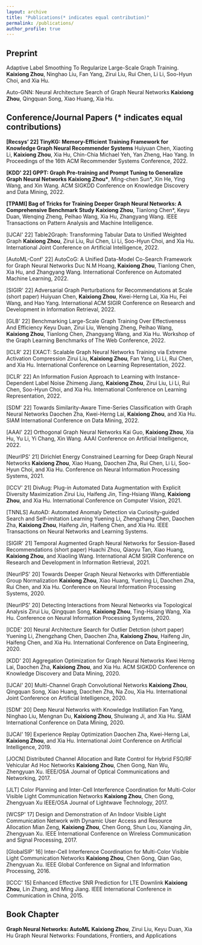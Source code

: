 ```yaml
---
layout: archive
title: "Publications(* indicates equal contribution)"
permalink: /publications/
author_profile: true
---
```


## Preprint
Adaptive Label Smoothing To Regularize Large-Scale Graph Training.
<b>Kaixiong Zhou</b>, Ninghao Liu, Fan Yang, Zirui Liu, Rui Chen, Li Li, Soo-Hyun Choi, and Xia Hu.

Auto-GNN: Neural Architecture Search of Graph Neural Networks
<b>Kaixiong Zhou</b>, Qingquan Song, Xiao Huang, Xia Hu.


## Conference/Journal Papers (* indicates equal contributions)
<b>[Recsys’ 22] TinyKG: Memory-Efficient Training Framework for Knowledge Graph Neural Recommender
Systems</b>
Huiyuan Chen, Xiaoting Li, <b>Kaixiong Zhou</b>, Xia Hu, Chin-Chia Michael Yeh, Yan Zheng, Hao Yang.
In Proceedings of the 16th ACM Recommender Systems Conference, 2022.

<b>[KDD' 22] GPPT: Graph Pre-training and Prompt Tuning to Generalize Graph Neural Networks</b>
<b>Kaixiong Zhou*</b>, Ming-chen Sun*, Xin He,  Ying Wang, and Xin Wang.
ACM SIGKDD Conference on Knowledge Discovery and Data Mining, 2022.

<b>[TPAMI] Bag of Tricks for Training Deeper Graph Neural Networks: A Comprehensive Benchmark Study</b>
<b>Kaixiong Zhou</b>, Tianlong Chen*, Keyu Duan, Wenqing Zheng, Peihao Wang, Xia Hu, Zhangyang Wang.
IEEE Transactions on Pattern Analysis and Machine Intelligence.

[IJCAI' 22] Table2Graph: Transforming Tabular Data to Unified Weighted Graph</b>
<b>Kaixiong Zhou</b>, Zirui Liu, Rui Chen, Li Li, Soo-Hyun Choi, and Xia Hu.
International Joint Conference on Artificial Intelligence, 2022.

[AutoML-Conf' 22] AutoCoG: A Unified Data-Model Co-Search Framework for Graph Neural Networks</b>
Duc N.M Hoang, <b>Kaixiong Zhou</b>, Tianlong Chen, Xia Hu, and Zhangyang Wang.
International Conference on Automated Machine Learning, 2022.

[SIGIR' 22] Adversarial Graph Perturbations for Recommendations at Scale (short paper)</b>
Huiyuan Chen, <b>Kaixiong Zhou</b>, Kwei-Herng Lai, Xia Hu, Fei Wang, and Hao Yang.
International ACM SIGIR Conference on Research and Development in Information Retrieval, 2022.

[GLB' 22] Benchmarking Large-Scale Graph Training Over Effectiveness And Efficiency</b>
Keyu Duan, Zirui Liu, Wenqing Zheng, Peihao Wang, <b>Kaixiong Zhou</b>, Tianlong Chen, Zhangyang Wang, and Xia Hu.
Workshop of the Graph Learning Benchmarks of The Web Conference, 2022.

[ICLR' 22] EXACT: Scalable Graph Neural Networks Training via Extreme Activation Compression</b>
Zirui Liu, <b>Kaixiong Zhou</b>, Fan Yang, Li Li, Rui Chen, and Xia Hu.
International Conference on Learning Representation, 2022.

[ICLR' 22] An Information Fusion Approach to Learning with Instance-Dependent Label Noise</b>
Zhimeng Jiang, <b>Kaixiong Zhou</b>, Zirui Liu, Li Li, Rui Chen, Soo-Hyun Choi, and Xia Hu.
International Conference on Learning Representation, 2022.

[SDM' 22] Towards Similarity-Aware Time-Series Classification with Graph Neural Networks</b>
Daochen Zha, Kwei-Herng Lai, <b>Kaixiong Zhou</b>, and Xia Hu.
SIAM International Conference on Data Mining, 2022.

[AAAI' 22] Orthogonal Graph Neural Networks</b>
Kai Guo, <b>Kaixiong Zhou</b>, Xia Hu, Yu Li, Yi Chang, Xin Wang.
AAAI Conference on Artificial Intelligence, 2022.

[NeurIPS' 21] Dirichlet Energy Constrained Learning for Deep Graph Neural Networks</b>
<b>Kaixiong Zhou</b>, Xiao Huang,  Daochen Zha, Rui Chen, Li Li, Soo-Hyun Choi, and Xia Hu.
Conference on Neural Information Processing Systems, 2021.

[ICCV' 21] DivAug: Plug-in Automated Data Augmentation with Explicit Diversity Maximization</b>
Zirui Liu, Haifeng Jin, Ting-Hsiang Wang, <b>Kaixiong Zhou</b>, and Xia Hu.
International Conference on Computer Vision, 2021.

[TNNLS] AutoAD: Automated Anomaly Detection via Curiosity-guided Search and Self-imitation Learning</b>
Yuening Li, Zhengzhang Chen, Daochen Zha, <b>Kaixiong Zhou</b>, Haifeng Jin, Haifeng Chen, and Xia Hu.
IEEE Transactions on Neural Networks and Learning Systems.

[SIGIR' 21] Temporal Augmented Graph Neural Networks for Session-Based Recommendations (short paper)</b>
Huachi Zhou, Qiaoyu Tan, Xiao Huang, <b>Kaixiong Zhou</b>, and Xiaoling Wang.
International ACM SIGIR Conference on Research and Development in Information Retrieval, 2021.

[NeurIPS' 20] Towards Deeper Graph Neural Networks with Differentiable Group Normalization</b>
<b>Kaixiong Zhou</b>, Xiao Huang, Yuening Li, Daochen Zha, Rui Chen, and Xia Hu.
Conference on Neural Information Processing Systems, 2020.

[NeurIPS' 20] Detecting Interactions from Neural Networks via Topological Analysis</b>
Zirui Liu, Qingquan Song, <b>Kaixiong Zhou</b>, Ting-Hsiang Wang, Xia Hu.
Conference on Neural Information Processing Systems, 2020.

[ICDE' 20] Neural Architecture Search for Outlier Detction (short paper)</b>
Yuening Li, Zhengzhang Chen, Daochen Zha, <b>Kaixiong Zhou</b>, Haifeng Jin, Haifeng Chen, and Xia Hu.
International Conference on Data Engineering, 2020.

[KDD' 20] Aggregation Optimization for Graph Neural Networks</b>
Kwei Herng Lai, Daochen Zha, <b>Kaixiong Zhou</b>, and Xia Hu.
ACM SIGKDD Conference on Knowledge Discovery and Data Mining, 2020.

[IJCAI' 20] Multi-Channel Graph Convolutional Networks</b>
<b>Kaixiong Zhou</b>, Qingquan Song, Xiao Huang, Daochen Zha, Na Zou, Xia Hu.
International Joint Conference on Artificial Intelligence, 2020.

[SDM' 20] Deep Neural Networks with Knowledge Instillation</b>
Fan Yang, Ninghao Liu, Mengnan Du, <b>Kaixiong Zhou</b>, Shuiwang Ji, and Xia Hu.
SIAM International Conference on Data Mining, 2020.

[IJCAI' 19] Experience Replay Optimization</b>
Daochen Zha, Kwei-Herng Lai, <b>Kaixiong Zhou</b>, and Xia Hu.
International Joint Conference on Artificial Intelligence, 2019.

[JOCN] Distributed Channel Allocation and Rate Control for Hybrid FSO/RF Vehicular Ad Hoc Networks</b>
<b>Kaixiong Zhou</b>, Chen Gong, Nan Wu, Zhengyuan Xu.
IEEE/OSA Journal of Optical Communications and Networking, 2017.

[JLT] Color Planning and Inter-Cell Interference Coordination for Multi-Color Visible Light Communication Networks</b>
<b>Kaixiong Zhou</b>, Chen Gong, Zhengyuan Xu
IEEE/OSA Journal of Lightwave Technology, 2017.


[WCSP' 17] Design and Demonstration of An Indoor Visible Light Communication Network with Dynamic User Access and Resource Allocation</b>
Mian Zeng, <b>Kaixiong Zhou</b>, Chen Gong, Shun Lou, Xianqing Jin, Zhengyuan Xu.
IEEE International Conference on Wireless Communication and Signal Processing, 2017. 

[GlobalSIP' 16] Inter-Cell Interference Coordination for Multi-Color Visible Light Communication Networks</b>
<b>Kaixiong Zhou</b>, Chen Gong, Qian Gao, Zhengyuan Xu.
IEEE Global Conference on Signal and Information Processing, 2016. 

[ICCC' 15] Enhanced Effective SNR Prediction for LTE Downlink</b>
<b>Kaixiong Zhou</b>, Lin Zhang, and Ming Jiang.
IEEE International Conference in Communication in China, 2015.

## Book Chapter
<b>Graph Neural Networks: AutoML</b>
<b>Kaixiong Zhou</b>, Zirui Liu, Keyu Duan, Xia Hu
Graph Neural Networks: Foundations, Frontiers, and Applications